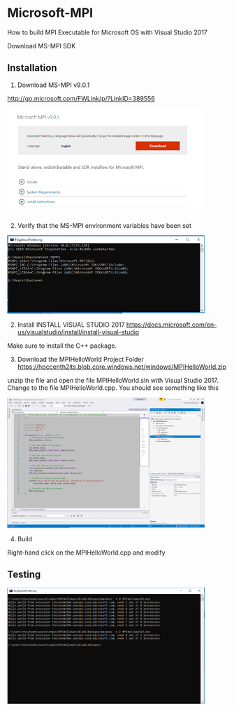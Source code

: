 # Microsoft-MPI
How to build MPI Executable for Microsoft OS with Visual Studio 2017


Download MS-MPI SDK

## Installation 
 
1. Download MS-MPI v9.0.1 

http://go.microsoft.com/FWLink/p/?LinkID=389556

<img src="https://github.com/schoenemeyer/Microsoft-MPI/blob/master/pictures/download-mpi.PNG" width="452">


2. Verify that the MS-MPI environment variables have been set 
 
<img src="https://github.com/schoenemeyer/Microsoft-MPI/blob/master/setmsmpi.PNG" width="452">

2. Install INSTALL VISUAL STUDIO 2017
https://docs.microsoft.com/en-us/visualstudio/install/install-visual-studio

Make sure to install the C++ package.

3. Download the MPIHelloWorld Project Folder 
https://hpccenth2lts.blob.core.windows.net/windows/MPIHelloWorld.zip

unzip the file and open the file MPIHelloWorld.sln with Visual Studio 2017. 
Change to the file MPIHelloWorld.cpp. You should see something like this 

<img src="https://github.com/schoenemeyer/Microsoft-MPI/blob/master/pictures/mpihelloworldcpp.PNG" width="452">

4. Build

Right-hand click on the MPIHelloWorld.cpp  and modify 



## Testing



<img src="https://github.com/schoenemeyer/Microsoft-MPI/blob/master/pictures/mpirun-windows.PNG" width="452">
